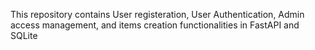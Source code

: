 This repository contains User registeration, User Authentication, Admin access management, and items creation functionalities in FastAPI and SQLite
